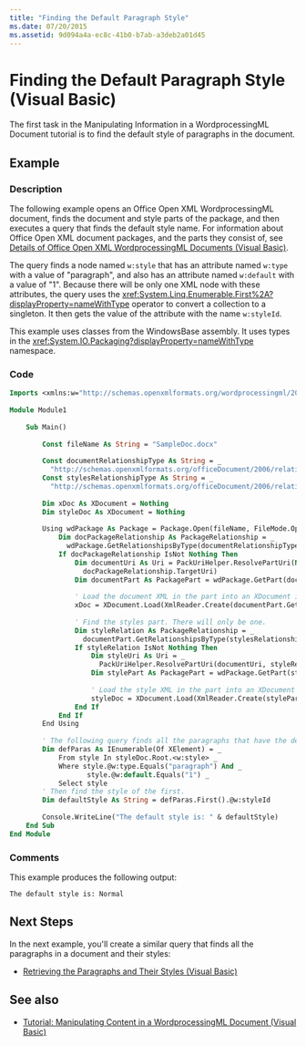 ```yaml
---
title: "Finding the Default Paragraph Style"
ms.date: 07/20/2015
ms.assetid: 9d094a4a-ec8c-41b0-b7ab-a3deb2a01d45
---
```

# Finding the Default Paragraph Style (Visual Basic)
The first task in the Manipulating Information in a WordprocessingML Document tutorial is to find the default style of paragraphs in the document.  
  
## Example  
  
### Description  
 The following example opens an Office Open XML WordprocessingML document, finds the document and style parts of the package, and then executes a query that finds the default style name. For information about Office Open XML document packages, and the parts they consist of, see [Details of Office Open XML WordprocessingML Documents (Visual Basic)](../../../../visual-basic/programming-guide/concepts/linq/details-of-office-open-xml-wordprocessingml-documents.md).  
  
 The query finds a node named `w:style` that has an attribute named `w:type` with a value of "paragraph", and also has an attribute named `w:default` with a value of "1". Because there will be only one XML node with these attributes, the query uses the <xref:System.Linq.Enumerable.First%2A?displayProperty=nameWithType> operator to convert a collection to a singleton. It then gets the value of the attribute with the name `w:styleId`.  
  
 This example uses classes from the WindowsBase assembly. It uses types in the <xref:System.IO.Packaging?displayProperty=nameWithType> namespace.  
  
### Code  
  
```vb  
Imports <xmlns:w="http://schemas.openxmlformats.org/wordprocessingml/2006/main">  
  
Module Module1  
  
    Sub Main()  
  
        Const fileName As String = "SampleDoc.docx"  
  
        Const documentRelationshipType As String = _  
          "http://schemas.openxmlformats.org/officeDocument/2006/relationships/officeDocument"  
        Const stylesRelationshipType As String = _  
          "http://schemas.openxmlformats.org/officeDocument/2006/relationships/styles"  
  
        Dim xDoc As XDocument = Nothing  
        Dim styleDoc As XDocument = Nothing  
  
        Using wdPackage As Package = Package.Open(fileName, FileMode.Open, FileAccess.Read)  
            Dim docPackageRelationship As PackageRelationship = _  
              wdPackage.GetRelationshipsByType(documentRelationshipType).FirstOrDefault()  
            If docPackageRelationship IsNot Nothing Then  
                Dim documentUri As Uri = PackUriHelper.ResolvePartUri(New Uri("/", UriKind.Relative), _  
                  docPackageRelationship.TargetUri)  
                Dim documentPart As PackagePart = wdPackage.GetPart(documentUri)  
  
                ' Load the document XML in the part into an XDocument instance.  
                xDoc = XDocument.Load(XmlReader.Create(documentPart.GetStream()))  
  
                ' Find the styles part. There will only be one.  
                Dim styleRelation As PackageRelationship = _  
                  documentPart.GetRelationshipsByType(stylesRelationshipType).FirstOrDefault()  
                If styleRelation IsNot Nothing Then  
                    Dim styleUri As Uri = _  
                      PackUriHelper.ResolvePartUri(documentUri, styleRelation.TargetUri)  
                    Dim stylePart As PackagePart = wdPackage.GetPart(styleUri)  
  
                    ' Load the style XML in the part into an XDocument instance.  
                    styleDoc = XDocument.Load(XmlReader.Create(stylePart.GetStream()))  
                End If  
            End If  
        End Using  
  
        ' The following query finds all the paragraphs that have the default style.  
        Dim defParas As IEnumerable(Of XElement) = _  
            From style In styleDoc.Root.<w:style> _  
            Where style.@w:type.Equals("paragraph") And _  
                   style.@w:default.Equals("1") _  
            Select style  
        ' Then find the style of the first.  
        Dim defaultStyle As String = defParas.First().@w:styleId  
  
        Console.WriteLine("The default style is: " & defaultStyle)  
    End Sub  
End Module  
```  
  
### Comments  
 This example produces the following output:  
  
```console  
The default style is: Normal  
```  
  
## Next Steps  
 In the next example, you'll create a similar query that finds all the paragraphs in a document and their styles:  
  
- [Retrieving the Paragraphs and Their Styles (Visual Basic)](../../../../visual-basic/programming-guide/concepts/linq/retrieving-the-paragraphs-and-their-styles.md)  
  
## See also

- [Tutorial: Manipulating Content in a WordprocessingML Document (Visual Basic)](../../../../visual-basic/programming-guide/concepts/linq/tutorial-manipulating-content-in-a-wordprocessingml-document.md)
